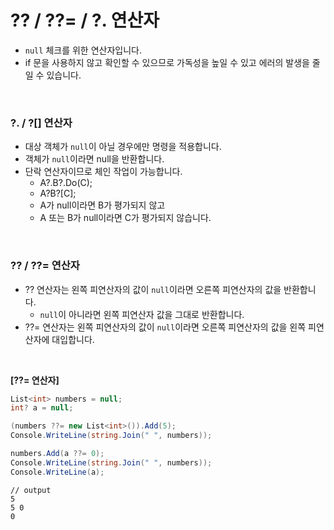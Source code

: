# ?? / ??= / ?. 연산자

* `null` 체크를 위한 연산자입니다.
* if 문을 사용하지 않고 확인할 수 있으므로 가독성을 높일 수 있고 에러의 발생을 줄일 수 있습니다.

<br>

### ?. / ?[] 연산자

* 대상 객체가 `null`이 아닐 경우에만 명령을 적용합니다.
* 객체가 `null`이라면 null을 반환합니다.
* 단락 연산자이므로 체인 작업이 가능합니다.
  * A?.B?.Do(C);
  * A?B?[C];
  * A가 null이라면 B가 평가되지 않고
  * A 또는 B가 null이라면 C가 평가되지 않습니다.

<br>

### ?? / ??= 연산자

* ?? 연산자는 왼쪽 피연산자의 값이 `null`이라면 오른쪽 피연산자의 값을 반환합니다.
  * `null`이 아니라면 왼쪽 피연산자 값을 그대로 반환합니다.
* ??= 연산자는 왼쪽 피연산자의 값이 `null`이라면 오른쪽 피연산자의 값을 왼쪽 피연산자에 대입합니다.

<br>

**[??= 연산자]**

```c#
List<int> numbers = null;
int? a = null;

(numbers ??= new List<int>()).Add(5);
Console.WriteLine(string.Join(" ", numbers));

numbers.Add(a ??= 0);
Console.WriteLine(string.Join(" ", numbers));
Console.WriteLine(a);
```

```
// output
5
5 0
0
```

